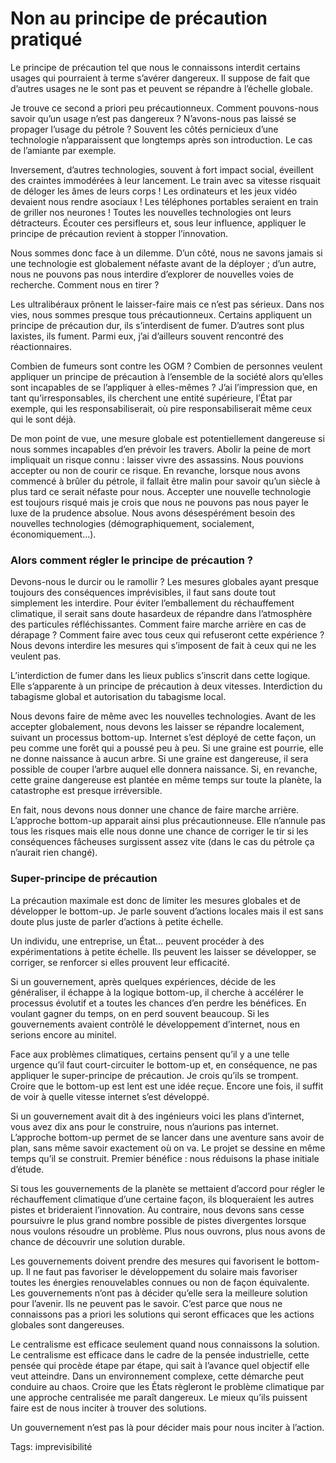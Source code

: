 # Non au principe de précaution pratiqué

Le principe de précaution tel que nous le connaissons interdit certains usages qui pourraient à terme s’avérer dangereux. Il suppose de fait que d’autres usages ne le sont pas et peuvent se répandre à l’échelle globale.

Je trouve ce second a priori peu précautionneux. Comment pouvons-nous savoir qu’un usage n’est pas dangereux ? N’avons-nous pas laissé se propager l’usage du pétrole ? Souvent les côtés pernicieux d’une technologie n’apparaissent que longtemps après son introduction. Le cas de l’amiante par exemple.

Inversement, d’autres technologies, souvent à fort impact social, éveillent des craintes immodérées à leur lancement. Le train avec sa vitesse risquait de déloger les âmes de leurs corps ! Les ordinateurs et les jeux vidéo devaient nous rendre asociaux ! Les téléphones portables seraient en train de griller nos neurones ! Toutes les nouvelles technologies ont leurs détracteurs. Écouter ces persifleurs et, sous leur influence, appliquer le principe de précaution revient à stopper l’innovation.

Nous sommes donc face à un dilemme. D’un côté, nous ne savons jamais si une technologie est globalement néfaste avant de la déployer ; d’un autre, nous ne pouvons pas nous interdire d’explorer de nouvelles voies de recherche. Comment nous en tirer ?

Les ultralibéraux prônent le laisser-faire mais ce n’est pas sérieux. Dans nos vies, nous sommes presque tous précautionneux. Certains appliquent un principe de précaution dur, ils s’interdisent de fumer. D’autres sont plus laxistes, ils fument. Parmi eux, j’ai d’ailleurs souvent rencontré des réactionnaires.

Combien de fumeurs sont contre les OGM ? Combien de personnes veulent appliquer un principe de précaution à l’ensemble de la société alors qu’elles sont incapables de se l’appliquer à elles-mêmes ? J’ai l’impression que, en tant qu’irresponsables, ils cherchent une entité supérieure, l’État par exemple, qui les responsabiliserait, où pire responsabiliserait même ceux qui le sont déjà.

De mon point de vue, une mesure globale est potentiellement dangereuse si nous sommes incapables d’en prévoir les travers. Abolir la peine de mort impliquait un risque connu : laisser vivre des assassins. Nous pouvions accepter ou non de courir ce risque. En revanche, lorsque nous avons commencé à brûler du pétrole, il fallait être malin pour savoir qu’un siècle à plus tard ce serait néfaste pour nous. Accepter une nouvelle technologie est toujours risqué mais je crois que nous ne pouvons pas nous payer le luxe de la prudence absolue. Nous avons désespérément besoin des nouvelles technologies (démographiquement, socialement, économiquement…).

### Alors comment régler le principe de précaution ?

Devons-nous le durcir ou le ramollir ? Les mesures globales ayant presque toujours des conséquences imprévisibles, il faut sans doute tout simplement les interdire. Pour éviter l’emballement du réchauffement climatique, il serait sans doute hasardeux de répandre dans l’atmosphère des particules réfléchissantes. Comment faire marche arrière en cas de dérapage ? Comment faire avec tous ceux qui refuseront cette expérience ? Nous devons interdire les mesures qui s’imposent de fait à ceux qui ne les veulent pas.

L’interdiction de fumer dans les lieux publics s’inscrit dans cette logique. Elle s’apparente à un principe de précaution à deux vitesses. Interdiction du tabagisme global et autorisation du tabagisme local.

Nous devons faire de même avec les nouvelles technologies. Avant de les accepter globalement, nous devons les laisser se répandre localement, suivant un processus bottom-up. Internet s’est déployé de cette façon, un peu comme une forêt qui a poussé peu à peu. Si une graine est pourrie, elle ne donne naissance à aucun arbre. Si une graine est dangereuse, il sera possible de couper l’arbre auquel elle donnera naissance. Si, en revanche, cette graine dangereuse est plantée en même temps sur toute la planète, la catastrophe est presque irréversible.

En fait, nous devons nous donner une chance de faire marche arrière. L’approche bottom-up apparait ainsi plus précautionneuse. Elle n’annule pas tous les risques mais elle nous donne une chance de corriger le tir si les conséquences fâcheuses surgissent assez vite (dans le cas du pétrole ça n’aurait rien changé).

### Super-principe de précaution

La précaution maximale est donc de limiter les mesures globales et de développer le bottom-up. Je parle souvent d’actions locales mais il est sans doute plus juste de parler d’actions à petite échelle.

Un individu, une entreprise, un État… peuvent procéder à des expérimentations à petite échelle. Ils peuvent les laisser se développer, se corriger, se renforcer si elles prouvent leur efficacité.

Si un gouvernement, après quelques expériences, décide de les généraliser, il échappe à la logique bottom-up, il cherche à accélérer le processus évolutif et a toutes les chances d’en perdre les bénéfices. En voulant gagner du temps, on en perd souvent beaucoup. Si les gouvernements avaient contrôlé le développement d’internet, nous en serions encore au minitel.

Face aux problèmes climatiques, certains pensent qu’il y a une telle urgence qu’il faut court-circuiter le bottom-up et, en conséquence, ne pas appliquer le super-principe de précaution. Je crois qu’ils se trompent. Croire que le bottom-up est lent est une idée reçue. Encore une fois, il suffit de voir à quelle vitesse internet s’est développé.

Si un gouvernement avait dit à des ingénieurs voici les plans d’internet, vous avez dix ans pour le construire, nous n’aurions pas internet. L’approche bottom-up permet de se lancer dans une aventure sans avoir de plan, sans même savoir exactement où on va. Le projet se dessine en même temps qu’il se construit. Premier bénéfice : nous réduisons la phase initiale d’étude.

Si tous les gouvernements de la planète se mettaient d’accord pour régler le réchauffement climatique d’une certaine façon, ils bloqueraient les autres pistes et brideraient l’innovation. Au contraire, nous devons sans cesse poursuivre le plus grand nombre possible de pistes divergentes lorsque nous voulons résoudre un problème. Plus nous ouvrons, plus nous avons de chance de découvrir une solution durable.

Les gouvernements doivent prendre des mesures qui favorisent le bottom-up. Il ne faut pas favoriser le développement du solaire mais favoriser toutes les énergies renouvelables connues ou non de façon équivalente. Les gouvernements n’ont pas à décider qu’elle sera la meilleure solution pour l’avenir. Ils ne peuvent pas le savoir. C’est parce que nous ne connaissons pas a priori les solutions qui seront efficaces que les actions globales sont dangereuses.

Le centralisme est efficace seulement quand nous connaissons la solution. Le centralisme est efficace dans le cadre de la pensée industrielle, cette pensée qui procède étape par étape, qui sait à l’avance quel objectif elle veut atteindre. Dans un environnement complexe, cette démarche peut conduire au chaos. Croire que les États règleront le problème climatique par une approche centralisée me paraît dangereux. Le mieux qu’ils puissent faire est de nous inciter à trouver des solutions.

Un gouvernement n’est pas là pour décider mais pour nous inciter à l’action.

Tags: imprevisibilité